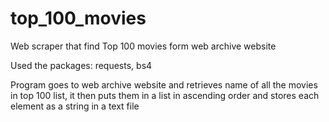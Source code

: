 # top_100_movies
Web scraper that find Top 100 movies form web archive website

Used the packages:
    requests,
    bs4

Program goes to web archive website and retrieves name of all the movies in top 100 list, it then puts them in a list in ascending order and stores each element as a string in a text file


